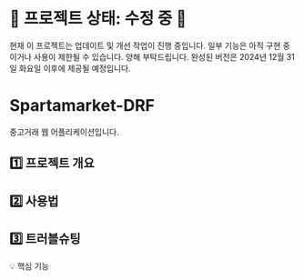 # 🚧 프로젝트 상태: 수정 중 🚧
현재 이 프로젝트는 업데이트 및 개선 작업이 진행 중입니다.
일부 기능은 아직 구현 중이거나 사용이 제한될 수 있습니다. 양해 부탁드립니다.
완성된 버전은 2024년 12월 31일 화요일 이후에 제공될 예정입니다.

# Spartamarket-DRF
중고거래 웹 어플리케이션입니다.

## 1️⃣ 프로젝트 개요 

## 2️⃣ 사용법

## 3️⃣ 트러블슈팅
💡 핵심 기능